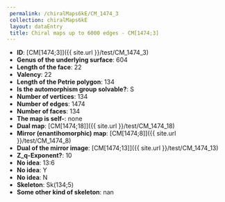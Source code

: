 ```yaml
--- 
 permalink: /chiralMaps6kE/CM_1474_3 
 collection: chiralMaps6kE
 layout: dataEntry
 title: Chiral maps up to 6000 edges - CM[1474;3]
---
```


- **ID**: [CM[1474;3]]({{ site.url }}/test/CM_1474_3)
- **Genus of the underlying surface**: 604
- **Length of the face**: 22
- **Valency**: 22
- **Length of the Petrie polygon**: 134
- **Is the automorphism group solvable?**: S
- **Number of vertices**: 134
- **Number of edges**: 1474
- **Number of faces**: 134
- **The map is self-**: none
- **Dual map**: [CM[1474;18]]({{ site.url }}/test/CM_1474_18)
- **Mirror (enantihomorphic) map**: [CM[1474;8]]({{ site.url }}/test/CM_1474_8)
- **Dual of the mirror image**: [CM[1474;13]]({{ site.url }}/test/CM_1474_13)
- **Z_q-Exponent?**: 10
- **No idea**:  13:6
- **No idea**: Y
- **No idea**: N
- **Skeleton**: Sk(134;5)
- **Some other kind of skeleton**: nan
